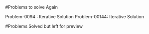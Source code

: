 #Problems to solve Again

Problem-0094 : Iterative Solution
Problem-00144: Iterative Solution



#Problems Solved but left for preview

